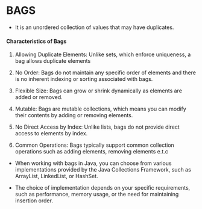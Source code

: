 # BAGS
- It is an unordered collection of values that may have duplicates. 

#### Characteristics of Bags
1. Allowing Duplicate Elements: Unlike sets, which enforce uniqueness, a bag allows duplicate elements

2. No Order: Bags do not maintain any specific order of elements and there is no inherent indexing or sorting associated with bags.

3. Flexible Size: Bags can grow or shrink dynamically as elements are added or removed. 

4. Mutable: Bags are mutable collections, which means you can modify their contents by adding or removing elements.

5. No Direct Access by Index: Unlike lists, bags do not provide direct access to elements by index. 

6. Common Operations: Bags typically support common collection operations such as adding elements, removing elements e.t.c

- When working with bags in Java, you can choose from various implementations provided by the Java Collections Framework, such as ArrayList, LinkedList, or HashSet. 

- The choice of implementation depends on your specific requirements, such as performance, memory usage, or the need for maintaining insertion order.
